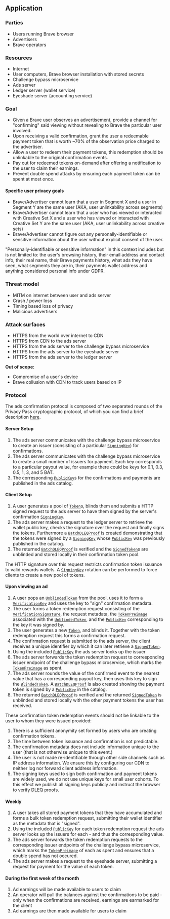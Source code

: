 ## Application

### Parties

* Users running Brave browser
* Advertisers
* Brave operators

### Resources

* Internet
* User computers, Brave browser installation with stored secrets
* Challenge bypass microservice
* Ads server
* Ledger server (wallet service)
* Eyeshade server (accounting service)

### Goal

* Given a Brave user observes an advertisement, provide a channel for "confirming" said viewing without revealing to Brave the particular user involved.
* Upon receiving a valid confirmation, grant the user a redeemable payment token that is worth ~70% of the observation price charged to the advertiser.
* Allow a user to redeem their payment tokens, this redemption should be unlinkable to the original confirmation events.
* Pay out for redeemed tokens on-demand after offering a notification to the user to claim their earnings.
* Prevent double spend attacks by ensuring each payment token can be spent at most once.

#### Specific user privacy goals

* Brave/Advertiser cannot learn that a user in Segment X and a user in Segment Y are the same user (AKA, user unlinkability across segments)
* Brave/Advertiser cannot learn that a user who has viewed or interacted with Creative Set X and a user who has viewed or interacted with Creative Set Y are the same user (AKA, user unlinkability across creative sets)
* Brave/Advertiser cannot figure out any personally-identifiable or sensitive information about the user without explicit consent of the user.

"Personally-identifiable or sensitive information" in this context includes but is not limited to: the user's browsing history, their email address and contact info, their real name, their Brave payments history, what ads they have seen, what segments they are in, their payments wallet address and anything considered personal info under GDPR.

### Threat model

* MITM on internet between user and ads server
* Crash / power loss
* Timing based loss of privacy
* Malicious advertisers

### Attack surfaces

* HTTPS from the world over internet to CDN
* HTTPS from CDN to the ads server
* HTTPS from the ads server to the challenge bypass microservice
* HTTPS from the ads server to the eyeshade server
* HTTPS from the ads server to the ledger server

**Out of scope:**

* Compromise of a user's device
* Brave collusion with CDN to track users based on IP

### Protocol

The ads confirmation protocol is composed of two separated rounds of the Privacy Pass cryptographic
protocol, of which you can find a brief description [here](https://docs.rs/challenge-bypass-ristretto/1.0.0-pre.0/challenge_bypass_ristretto/#cryptographic-protocol).

#### Server Setup

1. The ads server communicates with the challenge bypass microservice to create
   an issuer (consisting of a particular [`SigningKey`]) for confirmations.
1. The ads server communicates with the challenge bypass microservice to create
   a small number of issuers for payment. Each key corresponds to
   a particular payout value, for example there could be keys for 0.1, 0.3, 0.5, 1, 3, and 5 BAT.
1. The corresponding [`PublicKey`]s for the confirmations and payments
   are published in the ads catalog.

#### Client Setup

1. A user generates a pool of [`Token`]s, blinds them and submits a HTTP signed
   request to the ads server to have them signed by the server's confirmation
   [`SigningKey`].
1. The ads server makes a request to the ledger server to retrieve the wallet
   public key, checks the signature over the request and finally signs the
   tokens. Furthermore a [`BatchDLEQProof`] is created demonstrating that
   the tokens were signed by a [`SigningKey`] whose [`PublicKey`] was
   previously published in the catalog.
1. The returned [`BatchDLEQProof`] is verified and the [`SignedToken`]s are unblinded 
   and stored locally in their confirmation token pool.

The HTTP signature over this request restricts confirmation token issuance
to valid rewards wallets. A [`SigningKey`] rotation can be performed to force
clients to create a new pool of tokens.

#### Upon viewing an ad

1. A user pops an [`UnblindedToken`] from the pool, uses it
   to form a [`VerificationKey`] and uses the key to "sign" confirmation
   metadata.
1. The user forms a token redemption request consisting of the [`VerificationSignature`],
   the request metadata, the [`TokenPreimage`] associated with the [`UnblindedToken`], and
   the [`PublicKey`] corresponding to the key it was signed by.
1. The user generates a new [`Token`], and blinds it. Together with the token
   redemption request this forms a confirmation request.
1. The confirmation request is submitted to the ads server, the client 
   receives a unique identifier by which it can later retrieve a [`SignedToken`].
1. Using the included [`PublicKey`] the ads server looks up the issuer
1. The ads server forwards the token redemption request to corresponding issuer endpoint of
   the challenge bypass microservice, which marks the [`TokenPreimage`] as spent.
1. The ads server rounds the value of the confirmed event to the nearest value that
   has a corresponding payout key, then uses this key to sign the
   [`BlindedToken`]. A [`BatchDLEQProof`] is also created showing the payment token
   is signed by a [`PublicKey`] in the catalog.
1. The returned [`BatchDLEQProof`] is verified and the returned [`SignedToken`] is 
   unblinded and stored locally with the other payment tokens the user has received.

These confirmation token redemption events should not be linkable to the user to whom 
they were issued provided: 

1. There is a sufficient anonymity set formed by users who are creating confirmation tokens.
2. The time between token issuance and confirmation is not predictable.
3. The confirmation metadata does not include information unique to the user (that is not otherwise unique to this event.)
4. The user is not made re-identifiable through other side channels such as IP address information. We ensure this by configuring our CDN to neither log nor forward client address information.
5. The signing keys used to sign both confirmation and payment tokens are widely used, we do not use unique keys for small user cohorts. To this effect we publish all signing keys publicly and instruct the browser to verify DLEQ proofs.

#### Weekly

1. A user takes all stored payment tokens that they have accumulated and forms
   a bulk token redemption request, submitting their wallet identifier as the 
   metadata that is "signed".
1. Using the included [`PublicKey`] for each token redemption request the ads server 
   looks up the issuers for each - and thus the corresponding value.
1. The ads server forwards the token redemption requests to the corresponding issuer endpoints of
   the challenge bypass microservice, which marks the [`TokenPreimage`] of each as spent and ensures
   that a double spend has not occured.
1. The ads server makes a request to the eyeshade server, submitting a
   request for payment for the value of each token.

#### During the first week of the month

1. Ad earnings will be made available to users to claim
2. An operator will pull the balances against the confirmations to be paid - only when the confirmations are received, earnings are earmarked for the client
3. Ad earnings are then made available for users to claim

[`BlindedToken`]: https://docs.rs/challenge-bypass-ristretto/latest/challenge_bypass_ristretto/voprf/struct.UnblindedToken.html
[`SigningKey`]: https://docs.rs/challenge-bypass-ristretto/latest/challenge_bypass_ristretto/voprf/struct.SigningKey.html
[`PublicKey`]: https://docs.rs/challenge-bypass-ristretto/latest/challenge_bypass_ristretto/voprf/struct.PublicKey.html
[`Token`]: https://docs.rs/challenge-bypass-ristretto/latest/challenge_bypass_ristretto/voprf/struct.Token.html
[`SignedToken`]: https://docs.rs/challenge-bypass-ristretto/latest/challenge_bypass_ristretto/voprf/struct.SignedToken.html
[`UnblindedToken`]: https://docs.rs/challenge-bypass-ristretto/latest/challenge_bypass_ristretto/voprf/struct.UnblindedToken.html
[`VerificationKey`]: https://docs.rs/challenge-bypass-ristretto/latest/challenge_bypass_ristretto/voprf/struct.VerificationKey.html
[`VerificationSignature`]: https://docs.rs/challenge-bypass-ristretto/latest/challenge_bypass_ristretto/voprf/struct.VerificationSignature.html
[`TokenPreimage`]: https://docs.rs/challenge-bypass-ristretto/latest/challenge_bypass_ristretto/voprf/struct.TokenPreimage.html
[`BatchDLEQProof`]: https://docs.rs/challenge-bypass-ristretto/latest/challenge_bypass_ristretto/dleq/struct.BatchDLEQProof.html